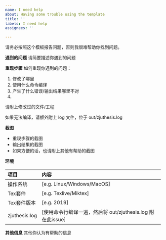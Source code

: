 ```yaml
---
name: I need help
about: Having some trouble using the template
title: ''
labels: I need help
assignees: ''

---
```


请务必按照这个模板报告问题，否则我很难帮助你找到问题。

**遇到的问题**
请简要描述你遇到的问题

**重现步骤**
如何重现你遇到的问题：

1. 修改了哪里
2. 使用什么命令编译
3. 产生了什么错误/输出结果哪里不对
4.

请附上修改过的文件/工程

如果无法编译，请额外附上 log 文件，位于 out/zjuthesis.log

**截图**

- 重现步骤的截图
- 输出结果的截图
- 如果方便的话，也请附上其他有帮助的截图

**环境**

|项目|内容|
|:-|:-|
| 操作系统 | [e.g. Linux/Windows/MacOS] |
| Tex套件 | [e.g. Texlive/Miktex] |
| Tex套件版本 | [e.g. 2019] |
| zjuthesis.log | [使用命令行编译一遍，然后将 out/zjuthesis.log 附在此issue] |

**其他信息**
其他你认为有帮助的信息
